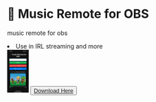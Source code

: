 # 🎵 Music Remote for OBS
music remote for obs
<li>Use in IRL streaming and more</li>
<img src="Images/IMG_1803.PNG" style="height:100px; width: 50px;">
<button><a href="https://github.com/mongomangoCZcz/Music-Remote-for-OBS/releases/tag/current">Download Here</a></button>
